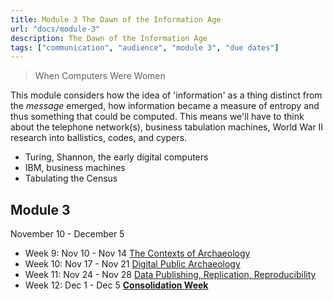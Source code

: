```yaml
---
title: Module 3 The Dawn of the Information Age
url: "docs/module-3"
description: The Dawn of the Information Age
tags: ["communication", "audience", "module 3", "due dates"]
---
```


> When Computers Were Women

This module considers how the idea of 'information' as a thing distinct from the _message_ emerged, how information became a measure of entropy and thus something that could be computed. This means we'll have to think about the telephone network(s), business tabulation machines, World War II research into ballistics, codes, and cypers.

+ Turing, Shannon, the early digital computers
+ IBM, business machines
+ Tabulating the Census

## Module 3

November 10 - December 5

- Week 9: Nov 10 - Nov 14 [The Contexts of Archaeology](wk9)
- Week 10: Nov 17 - Nov 21 [Digital Public Archaeology](wk10)
- Week 11: Nov 24 - Nov 28  [Data Publishing, Replication, Reproducibility](wk11)
- Week 12: Dec 1 - Dec 5 [**Consolidation Week**](wk12)

